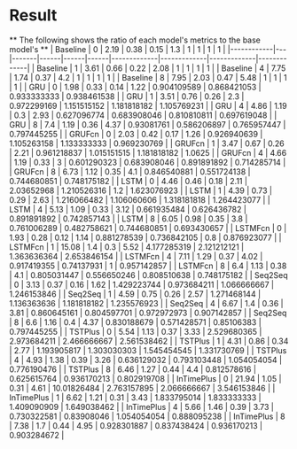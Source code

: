 # Result
** The following shows the ratio of each model's metrics to the base model's **
| Baseline   | 0 | 2.19  | 0.38 | 0.15 | 1.3  | 1           | 1           | 1           | 1           |
|------------|---|-------|------|------|------|-------------|-------------|-------------|-------------|
| Baseline   | 1 | 3.61  | 0.66 | 0.22 | 2.08 | 1           | 1           | 1           | 1           |
| Baseline   | 4 | 7.75  | 1.74 | 0.37 | 4.2  | 1           | 1           | 1           | 1           |
| Baseline   | 8 | 7.95  | 2.03 | 0.47 | 5.48 | 1           | 1           | 1           | 1           |
| GRU        | 0 | 1.98  | 0.33 | 0.14 | 1.22 | 0.904109589 | 0.868421053 | 0.933333333 | 0.938461538 |
| GRU        | 1 | 3.51  | 0.76 | 0.26 | 2.3  | 0.972299169 | 1.151515152 | 1.181818182 | 1.105769231 |
| GRU        | 4 | 4.86  | 1.19 | 0.3  | 2.93 | 0.627096774 | 0.683908046 | 0.810810811 | 0.697619048 |
| GRU        | 8 | 7.4   | 1.19 | 0.36 | 4.37 | 0.93081761  | 0.586206897 | 0.765957447 | 0.797445255 |
| GRUFcn     | 0 | 2.03  | 0.42 | 0.17 | 1.26 | 0.926940639 | 1.105263158 | 1.133333333 | 0.969230769 |
| GRUFcn     | 1 | 3.47  | 0.67 | 0.26 | 2.21 | 0.961218837 | 1.015151515 | 1.181818182 | 1.0625      |
| GRUFcn     | 4 | 4.66  | 1.19 | 0.33 | 3    | 0.601290323 | 0.683908046 | 0.891891892 | 0.714285714 |
| GRUFcn     | 8 | 6.73  | 1.12 | 0.35 | 4.1  | 0.846540881 | 0.551724138 | 0.744680851 | 0.748175182 |
| LSTM       | 0 | 4.46  | 0.46 | 0.18 | 2.11 | 2.03652968  | 1.210526316 | 1.2         | 1.623076923 |
| LSTM       | 1 | 4.39  | 0.73 | 0.29 | 2.63 | 1.216066482 | 1.106060606 | 1.318181818 | 1.264423077 |
| LSTM       | 4 | 5.13  | 1.09 | 0.33 | 3.12 | 0.661935484 | 0.626436782 | 0.891891892 | 0.742857143 |
| LSTM       | 8 | 6.05  | 0.98 | 0.35 | 3.8  | 0.761006289 | 0.482758621 | 0.744680851 | 0.693430657 |
| LSTMFcn    | 0 | 1.93  | 0.28 | 0.12 | 1.14 | 0.881278539 | 0.736842105 | 0.8         | 0.876923077 |
| LSTMFcn    | 1 | 15.08 | 1.4  | 0.3  | 5.52 | 4.177285319 | 2.121212121 | 1.363636364 | 2.653846154 |
| LSTMFcn    | 4 | 7.11  | 1.29 | 0.37 | 4.02 | 0.917419355 | 0.74137931  | 1           | 0.957142857 |
| LSTMFcn    | 8 | 6.4   | 1.13 | 0.38 | 4.1  | 0.805031447 | 0.556650246 | 0.808510638 | 0.748175182 |
| Seq2Seq    | 0 | 3.13  | 0.37 | 0.16 | 1.62 | 1.429223744 | 0.973684211 | 1.066666667 | 1.246153846 |
| Seq2Seq    | 1 | 4.59  | 0.75 | 0.26 | 2.57 | 1.271468144 | 1.136363636 | 1.181818182 | 1.235576923 |
| Seq2Seq    | 4 | 6.67  | 1.4  | 0.36 | 3.81 | 0.860645161 | 0.804597701 | 0.972972973 | 0.907142857 |
| Seq2Seq    | 8 | 6.6   | 1.16 | 0.4  | 4.37 | 0.830188679 | 0.571428571 | 0.85106383  | 0.797445255 |
| TSTPlus    | 0 | 5.54  | 1.13 | 0.37 | 3.33 | 2.529680365 | 2.973684211 | 2.466666667 | 2.561538462 |
| TSTPlus    | 1 | 4.31  | 0.86 | 0.34 | 2.77 | 1.193905817 | 1.303030303 | 1.545454545 | 1.331730769 |
| TSTPlus    | 4 | 4.93  | 1.38 | 0.39 | 3.26 | 0.636129032 | 0.793103448 | 1.054054054 | 0.776190476 |
| TSTPlus    | 8 | 6.46  | 1.27 | 0.44 | 4.4  | 0.812578616 | 0.625615764 | 0.936170213 | 0.802919708 |
| InTimePlus | 0 | 21.94 | 1.05 | 0.31 | 4.61 | 10.01826484 | 2.763157895 | 2.066666667 | 3.546153846 |
| InTimePlus | 1 | 6.62  | 1.21 | 0.31 | 3.43 | 1.833795014 | 1.833333333 | 1.409090909 | 1.649038462 |
| InTimePlus | 4 | 5.66  | 1.46 | 0.39 | 3.73 | 0.730322581 | 0.83908046  | 1.054054054 | 0.888095238 |
| InTimePlus | 8 | 7.38  | 1.7  | 0.44 | 4.95 | 0.928301887 | 0.837438424 | 0.936170213 | 0.903284672 |